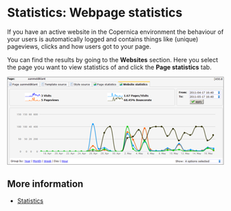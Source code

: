# Statistics: Webpage statistics

If you have an active website in the Copernica environment the behaviour 
of your users is automatically logged and contains things like (unique) pageviews, 
clicks and how users got to your page.

You can find the results by going to the **Websites** section. Here you 
select the page you want to view statistics of and click the **Page statistics** 
tab.

![](../images/websitestatistieken.png)

## More information

* [Statistics](./statistics)
